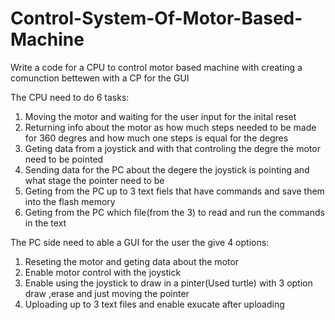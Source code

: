 # Control-System-Of-Motor-Based-Machine

Write a code for a CPU to control motor based machine with creating a comunction bettewen with a CP for the GUI

The CPU need to do 6 tasks:

1) Moving the motor and waiting for the user input for the inital reset
2) Returning info about the motor as how much steps needed to be made for 360 degres and how much one steps is equal for the degres
3) Geting data from a joystick and with that controling the degre the motor need to be pointed
4) Sending data for the PC about the degere the joystick is pointing and what stage the pointer need to be
5) Geting from the PC up to 3 text fiels that have commands and save them into the flash memory
6) Geting from the PC which file(from the 3) to read and run the commands in the text 

The PC side need to able a GUI for the user the give 4 options:

1) Reseting the motor and geting data about the motor
2) Enable motor control with the joystick
3) Enable using the joystick to draw in a pinter(Used turtle) with 3 option draw ,erase and just moving the pointer
4) Uploading up to 3 text files and enable exucate after uploading 
